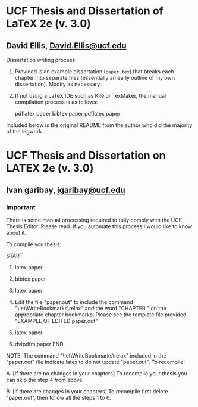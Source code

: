 UCF Thesis and Dissertation of LaTeX 2e (v. 3.0)
================================================

David Ellis, David.Ellis@ucf.edu
------------------------------------------------

Dissertation writing process:

1. Provided is an example dissertation (``paper.tex``) that breaks each chapter into
   separate files (essentially an early outline of my own dissertation). Modify
   as necessary.
   
2. If not using a LaTeX IDE such as Kile or TexMaker, the manual compilation
   process is as follows:
   
     pdflatex paper
     bibtex paper
     pdflatex paper
   
Included below is the original README from the author who did the majority of
the legwork.


UCF Thesis and Dissertation on LATEX 2e (v. 3.0)
================================================

Ivan garibay, igaribay@ucf.edu
------------------------------------------------

### Important

There is some manual processing required to fully comply with the UCF Thesis Editor. 
Please read. If you automate this process I would like to know about it.

To compile you thesis:

START
1. latex paper
2. bibtex paper
3. latex paper

4. Edit the file "paper.out" to include the command "\let\WriteBookmarks\relax"
   and the word "CHAPTER " on the appropriate chapter bookmarks.
   Please see the template file provided "EXAMPLE OF EDITED  paper.out"

5. latex paper
6. dvipdfm paper
END


NOTE: 
The command "\let\WriteBookmarks\relax" included in the "paper.out" file
indicate latex to do not update "paper.out". To recompile:

A. [If there are no changes in your chapters]
   To recompile your thesis you can skip the step 4 from above.

B. [If there are changes in your chapters]
   To recompile first delete "paper.out", then follow all the steps 1 to 6.

 
